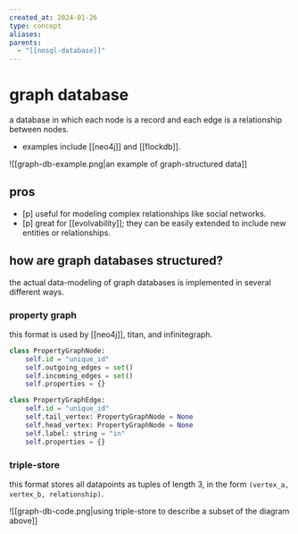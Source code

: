 ```yaml
---
created_at: 2024-01-26
type: concept
aliases: 
parents:
  - "[[nosql-database]]"
---
```


# graph database

a database in which each node is a record and each edge is a relationship between nodes.
- examples include [[neo4j]] and [[flockdb]].

![[graph-db-example.png|an example of graph-structured data]]

## pros

- [p] useful for modeling complex relationships like social networks.
- [p] great for [[evolvability]]; they can be easily extended to include new entities or relationships.

## how are graph databases structured?

the actual data-modeling of graph databases is implemented in several different ways.

### property graph

this format is used by [[neo4j]], titan, and infinitegraph.

```python
class PropertyGraphNode:
	self.id = "unique_id"
	self.outgoing_edges = set()
	self.incoming_edges = set()
	self.properties = {}

class PropertyGraphEdge:
	self.id = "unique_id"
	self.tail_vertex: PropertyGraphNode = None
	self.head_vertex: PropertyGraphNode = None
	self.label: string = "in"
	self.properties = {}
```

### triple-store

this format stores all datapoints as tuples of length 3, in the form `(vertex_a, vertex_b, relationship)`.

![[graph-db-code.png|using triple-store to describe a subset of the diagram above]]
